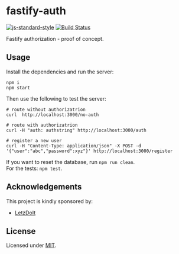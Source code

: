 # fastify-auth

[![js-standard-style](https://img.shields.io/badge/code%20style-standard-brightgreen.svg?style=flat)](http://standardjs.com/)  [![Build Status](https://travis-ci.org/fastify/fastify-auth.svg?branch=master)](https://travis-ci.org/fastify/fastify-auth)

Fastify authorization - proof of concept.

## Usage
Install the dependencies and run the server:
```
npm i
npm start
```

Then use the following to test the server:
```
# route without authorizatrion
curl  http://localhost:3000/no-auth

# route with authorizatrion
curl -H "auth: authstring" http://localhost:3000/auth

# register a new user
curl -H "Content-Type: application/json" -X POST -d '{"user":"abc","password":xyz"}' http://localhost:3000/register
```

If you want to reset the database, run `npm run clean`.  
For the tests: `npm test`.

## Acknowledgements

This project is kindly sponsored by:
- [LetzDoIt](http://www.letzdoitapp.com/)

## License

Licensed under [MIT](./LICENSE).
